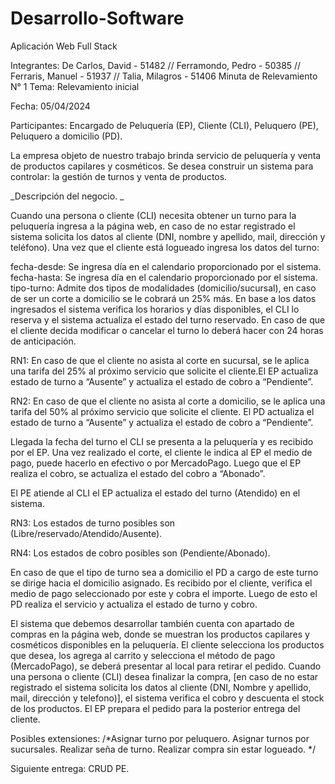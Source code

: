 # Desarrollo-Software
Aplicación Web Full Stack 

Integrantes:
De Carlos, David - 51482
// Ferramondo, Pedro - 50385
// Ferraris, Manuel - 51937
// Talia, Milagros - 51406
Minuta de Relevamiento N° 1
Tema: Relevamiento inicial

Fecha: 05/04/2024

Participantes: Encargado de Peluquería (EP), Cliente (CLI), Peluquero (PE), Peluquero a domicilio (PD).

La empresa objeto de nuestro trabajo brinda servicio de peluquería y venta de productos capilares y cosméticos. Se desea construir un sistema para controlar: la gestión de turnos y venta de productos.

_Descripción del negocio. _

Cuando una persona o cliente (CLI) necesita obtener un turno para la peluquería ingresa a la página web, en caso de no estar registrado el sistema solicita los datos al cliente (DNI, nombre y apellido, mail, dirección y teléfono). Una vez que el cliente está logueado ingresa los datos del turno:

fecha-desde: Se ingresa día en el calendario proporcionado por el sistema.
fecha-hasta: Se ingresa día en el calendario proporcionado por el sistema.
tipo-turno: Admite dos tipos de modalidades (domicilio/sucursal), en caso de ser un corte a domicilio se le cobrará un 25% más.
En base a los datos ingresados el sistema verifica los horarios y días disponibles, el CLI lo reserva y el sistema actualiza el estado del turno reservado. En caso de que el cliente decida modificar o cancelar el turno lo deberá hacer con 24 horas de anticipación.

RN1: En caso de que el cliente no asista al corte en sucursal, se le aplica una tarifa del 25% al próximo servicio que solicite el cliente.El EP actualiza estado de turno a “Ausente” y actualiza el estado de cobro a “Pendiente”.

RN2: En caso de que el cliente no asista al corte a domicilio, se le aplica una tarifa del 50% al próximo servicio que solicite el cliente. El PD actualiza el estado de turno a “Ausente” y actualiza el estado de cobro a “Pendiente”.

Llegada la fecha del turno el CLI se presenta a la peluquería y es recibido por el EP. Una vez realizado el corte, el cliente le indica al EP el medio de pago, puede hacerlo en efectivo o por MercadoPago. Luego que el EP realiza el cobro, se actualiza el estado del cobro a “Abonado”.

El PE atiende al CLI el EP actualiza el estado del turno (Atendido) en el sistema.

RN3: Los estados de turno posibles son (Libre/reservado/Atendido/Ausente).

RN4: Los estados de cobro posibles son (Pendiente/Abonado).

En caso de que el tipo de turno sea a domicilio el PD a cargo de este turno se dirige hacia el domicilio asignado. Es recibido por el cliente, verifica el medio de pago seleccionado por este y cobra el importe. Luego de esto el PD realiza el servicio y actualiza el estado de turno y cobro.

El sistema que debemos desarrollar también cuenta con apartado de compras en la página web, donde se muestran los productos capilares y cosméticos disponibles en la peluquería. El cliente selecciona los productos que desea, los agrega al carrito y selecciona el método de pago (MercadoPago), se deberá presentar al local para retirar el pedido. Cuando una persona o cliente (CLI) desea finalizar la compra, [en caso de no estar registrado el sistema solicita los datos al cliente (DNI, Nombre y apellido, mail, dirección y telefono)], el sistema verifica el cobro y descuenta el stock de los productos. El EP prepara el pedido para la posterior entrega del cliente.

Posibles extensiones: /*Asignar turno por peluquero. Asignar turnos por sucursales. Realizar seña de turno. Realizar compra sin estar logueado. */

Siguiente entrega: CRUD PE.
